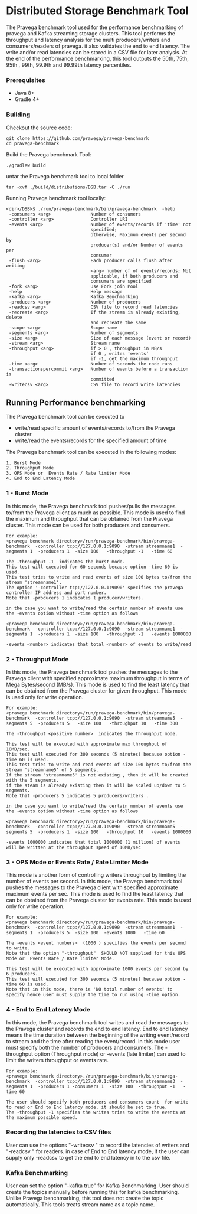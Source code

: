 <!--
Copyright (c) 2017 Dell Inc., or its subsidiaries. All Rights Reserved.

Licensed under the Apache License, Version 2.0 (the "License");
you may not use this file except in compliance with the License.
You may obtain a copy of the License at

    http://www.apache.org/licenses/LICENSE-2.0
-->

# Distributed Storage Benchmark Tool

The Pravega benchmark tool used for the performance benchmarking of pravega  and Kafka streaming storage clusters.
This tool performs the throughput and latency analysis for the multi producers/writers and consumers/readers of pravega.
it also validates the end to end latency. The write and/or read latencies can be stored in a CSV file for later analysis.
At the end of the performance benchmarking, this tool outputs the 50th, 75th, 95th , 99th, 99.9th and 99.99th latency percentiles.


### Prerequisites

- Java 8+
- Gradle 4+

### Building

Checkout the source code:

```
git clone https://github.com/pravega/pravega-benchmark
cd pravega-benchmark
```

Build the Pravega benchmark Tool:

```
./gradlew build
```

untar the Pravega benchmark tool to local folder

```
tar -xvf ./build/distributions/DSB.tar -C ./run
```

Running Pravega benchmark tool locally:

```
<dir>/DSBk$ ./run/pravega-benchmark/bin/pravega-benchmark  -help
 -consumers <arg>               Number of consumers
 -controller <arg>              Controller URI
 -events <arg>                  Number of events/records if 'time' not
                                specified;
                                otherwise, Maximum events per second by
                                producer(s) and/or Number of events per
                                consumer
 -flush <arg>                   Each producer calls flush after writing
                                <arg> number of of events/records; Not
                                applicable, if both producers and
                                consumers are specified
 -fork <arg>                    Use Fork join Pool
 -help                          Help message
 -kafka <arg>                   Kafka Benchmarking
 -producers <arg>               Number of producers
 -readcsv <arg>                 CSV file to record read latencies
 -recreate <arg>                If the stream is already existing, delete
                                and recreate the same
 -scope <arg>                   Scope name
 -segments <arg>                Number of segments
 -size <arg>                    Size of each message (event or record)
 -stream <arg>                  Stream name
 -throughput <arg>              if > 0 , throughput in MB/s
                                if 0 , writes 'events'
                                if -1, get the maximum throughput
 -time <arg>                    Number of seconds the code runs
 -transactionspercommit <arg>   Number of events before a transaction is
                                committed
 -writecsv <arg>                CSV file to record write latencies
```

## Running Performance benchmarking

The Pravega benchmark tool can be executed to
 - write/read specific amount of events/records to/from the Pravega cluster
 - write/read the events/records for the specified amount of time

The Pravega benchmark tool can be executed in the following modes:
```
1. Burst Mode
2. Throughput Mode
3. OPS Mode or  Events Rate / Rate limiter Mode
4. End to End Latency Mode
```

### 1 - Burst Mode
In this mode, the Pravega benchmark tool pushes/pulls the messages to/from the Pravega client as much as possible.
This mode is used to find the maximum and throughput that can be obtained from the Pravega cluster.
This mode can be used for both producers and consumers.

```
For example:
<pravega benchmark directory>/run/pravega-benchmark/bin/pravega-benchmark  -controller tcp://127.0.0.1:9090  -stream streamname1  -segments 1  -producers 1  -size 100   -throughput -1   -time 60

The -throughput -1  indicates the burst mode.
This test will executed for 60 seconds because option -time 60 is used.
This test tries to write and read events of size 100 bytes to/from the stream 'streamname1'.
The option '-controller tcp://127.0.0.1:9090' specifies the pravega controller IP address and port number.
Note that -producers 1 indicates 1 producer/writers.

in the case you want to write/read the certain number of events use the -events option without -time option as follows

<pravega benchmark directory>/run/pravega-benchmark/bin/pravega-benchmark  -controller tcp://127.0.0.1:9090  -stream streamname1  -segments 1  -producers 1  -size 100   -throughput -1   -events 1000000

-events <number> indicates that total <number> of events to write/read
```

### 2 - Throughput Mode
In this mode, the Pravega benchmark tool pushes the messages to the Pravega client with specified approximate maximum throughput in terms of Mega Bytes/second (MB/s).
This mode is used to find the least latency that can be obtained from the Pravega cluster for given throughput.
This mode is used only for write operation.

```
For example:
<pravega benchmark directory>/run/pravega-benchmark/bin/pravega-benchmark  -controller tcp://127.0.0.1:9090  -stream streamname5  -segments 5  -producers 5   -size 100   -throughput 10   -time 300

The -throughput <positive number>  indicates the Throughput mode.

This test will be executed with approximate max throughput of 10MB/sec.
This test will executed for 300 seconds (5 minutes) because option -time 60 is used.
This test tries to write and read events of size 100 bytes to/from the stream 'streamname5' of 5 segments.
If the stream 'streamname5' is not existing , then it will be created with the 5 segments.
if the steam is already existing then it will be scaled up/down to 5 segments.
Note that -producers 5 indicates 5 producers/writers .

in the case you want to write/read the certain number of events use the -events option without -time option as follows

<pravega benchmark directory>/run/pravega-benchmark/bin/pravega-benchmark  -controller tcp://127.0.0.1:9090  -stream streamname5  -segments 5  -producers 1  -size 100   -throughput 10   -events 1000000

-events 1000000 indicates that total 1000000 (1 million) of events will be written at the throughput speed of 10MB/sec
```

### 3 - OPS Mode or  Events Rate / Rate Limiter Mode
This mode is another form of controlling writers throughput by limiting the number of events per second.
In this mode, the Pravega benchmark tool pushes the messages to the Pravega client with specified approximate maximum events per sec.
This mode is used to find the least latency  that can be obtained from the Pravega cluster for events rate.
This mode is used only for write operation.

```
For example:
<pravega benchmark directory>/run/pravega-benchmark/bin/pravega-benchmark  -controller tcp://127.0.0.1:9090  -stream streamname1  -segments 1  -producers 5  -size 100  -events 1000   -time 60

The -events <event numbers>  (1000 ) specifies the events per second to write.
Note that the option "-throughput"  SHOULD NOT supplied for this OPS Mode or  Events Rate / Rate limiter Mode.

This test will be executed with approximate 1000 events per second by 6 producers.
This test will executed for 300 seconds (5 minutes) because option -time 60 is used.
Note that in this mode, there is 'NO total number of events' to specify hence user must supply the time to run using -time option.
```

### 4 - End to End Latency Mode
In this mode, the Pravega benchmark tool writes and read the messages to the Pravega cluster and records the end to end latency.
End to end latency means the time duration between the beginning of the writing event/record to stream and the time after reading the event/record.
in this mode user must specify both the number of producers and consumers.
The -throughput option (Throughput mode) or -events (late limiter) can used to limit the writers throughput or events rate.

```
For example:
<pravega benchmark directory>./run/pravega-benchmark/bin/pravega-benchmark  -controller tcp://127.0.0.1:9090  -stream streamname3  -segments 1  -producers 1 -consumers 1  -size 100  -throughput -1   -time 60

The user should specify both producers and consumers count  for write to read or End to End latency mode. it should be set to true.
The -throughput -1 specifies the writes tries to write the events at the maximum possible speed.
```

### Recording the latencies to CSV files
User can use the options "-writecsv  <file name>" to record the latencies of writers and "-readcsv <file name>" for readers.
in case of End to End latency mode, if the user can supply only -readcsv to get the end to end latency in to the csv file.
    
### Kafka Benchmarking
User can set the option "-kafka true" for Kafka Benchmarking. User should create the topics manually before running this for kafka benchmarking. Unlike Pravega benchmarking, this tool does not create the topic automatically. This tools treats stream name as a topic name.
    
